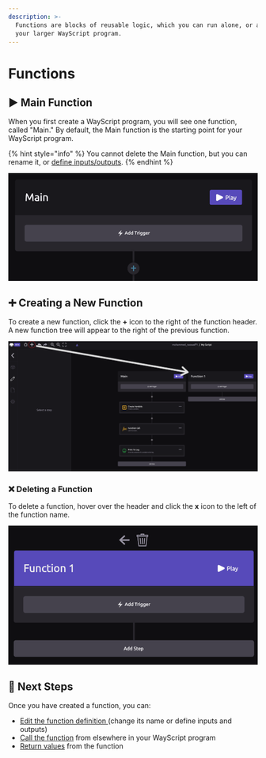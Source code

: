 ```yaml
---
description: >-
  Functions are blocks of reusable logic, which you can run alone, or as part of
  your larger WayScript program.
---
```


# Functions

## ▶ Main Function

When you first create a WayScript program, you will see one function, called "Main." By default, the Main function is the starting point for your WayScript program.

{% hint style="info" %}
You cannot delete the Main function, but you can rename it, or [define inputs/outputs](function-definition.md).
{% endhint %}

![Main Function](../../../.gitbook/assets/func_l1.png)

## ➕ Creating a New Function

To create a new function, click the **+** icon to the right of the function header. A new function tree will appear to the right of the previous function.

![Creating a New Function](../../../.gitbook/assets/func_l2.png)

### ❌ Deleting a Function

To delete a function, hover over the header and click the **x** icon to the left of the function name.

![Deleting a Function](../../../.gitbook/assets/func_l3.png)

## 📖 Next Steps

Once you have created a function, you can:

* [Edit the function definition ](function-definition.md)\(change its name or define inputs and outputs\)
* [Call the function](function-call.md) from elsewhere in your WayScript program
* [Return values](return.md) from the function

